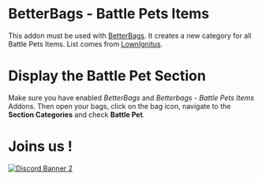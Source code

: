 # BetterBags - Battle Pets Items
This addon must be used with [BetterBags](https://www.curseforge.com/wow/addons/better-bags). It creates a new category for all Battle Pets Items. List comes from [LownIgnitus](https://www.curseforge.com/wow/addons/adibags-battle-pet-items).

# Display the Battle Pet Section
Make sure you have enabled *BetterBags* and *Betterbags - Battle Pets Items* Addons. Then open your bags, click on the bag icon, navigate to the **Section Categories** and check **Battle Pet**.

# Joins us !
[![Discord Banner 2](https://discordapp.com/api/guilds/1063213796845428876/widget.png?style=banner2)](https://discord.gg/a6DQuK8hV7)
